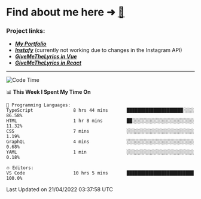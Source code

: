 # Find about me here ➜ [🧑](https://pauabella.dev)

### Project links:
- ***[My Portfolio](https://pauabella.dev)***
- ***[Instafy](https://instafy.me)*** (currently not working due to changes in the Instagram API)
- ***[GiveMeTheLyrics in Vue](https://lyrics.pauabella.dev)***
- ***[GiveMeTheLyrics in React](https://pauabella.dev/GiveMeTheLyrics)***

---
<!--START_SECTION:waka-->
![Code Time](http://img.shields.io/badge/Code%20Time-962%20hrs%2038%20mins-blue)

📊 **This Week I Spent My Time On** 

```text
💬 Programming Languages: 
TypeScript               8 hrs 44 mins       █████████████████████░░░░   86.58% 
HTML                     1 hr 8 mins         ██░░░░░░░░░░░░░░░░░░░░░░░   11.32% 
CSS                      7 mins              ░░░░░░░░░░░░░░░░░░░░░░░░░   1.19% 
GraphQL                  4 mins              ░░░░░░░░░░░░░░░░░░░░░░░░░   0.68% 
YAML                     1 min               ░░░░░░░░░░░░░░░░░░░░░░░░░   0.18%

🔥 Editors: 
VS Code                  10 hrs 5 mins       █████████████████████████   100.0%

```


 Last Updated on 21/04/2022 03:37:58 UTC
<!--END_SECTION:waka-->
